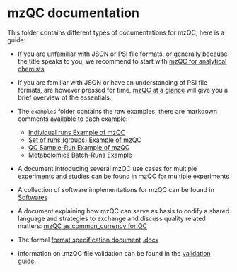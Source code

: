 # mzQC documentation

This folder contains different types of documentations for mzQC, here is a guide:
* If you are unfamiliar with JSON or PSI file formats, or generally because the title speaks to you, we recommend to start with [mzQC for analytical chemists](mzQC_for_analytical_chemists.md)

* If you are familiar with JSON or have an understanding of PSI file formats, are however pressed for time, [mzQC at a glance](mzQC_at_a_glance.md) will give you a brief overview of the essentials.

* The `examples` folder contains the raw examples, there are markdown comments available to each example:
  - [Individual runs Example of mzQC](individual-runs.mzQC.md)
  - [Set of runs (groups) Example of mzQC](set-of-runs.mzQC.md)
  - [QC Sample-Run Example of mzQC](QC2-sample-example.mzQC.md)
  - [Metabolomics Batch-Runs Example](metabo-batches.mzQC.md)

* A document introducing several mzQC use cases for multiple experiments and studies can be found in [mzQC for multiple experiments](mzQC_multiple_experiments.md)

* A collection of software implementations for mzQC can be found in [Softwares](software.md)

* A document explaining how mzQC can serve as basis to codify a shared language and strategies to exchange and discuss quality related matters: [mzQC as common_currency for QC](mzQC_common_currency.md)

* The formal [format specification document](mzQC_specDoc_v_1_0_0.pdf) [.docx](mzQC_specDoc_v_1_0_0.docx)

* Information on .mzQC file validation can be found in the [validation guide](validation.md).


